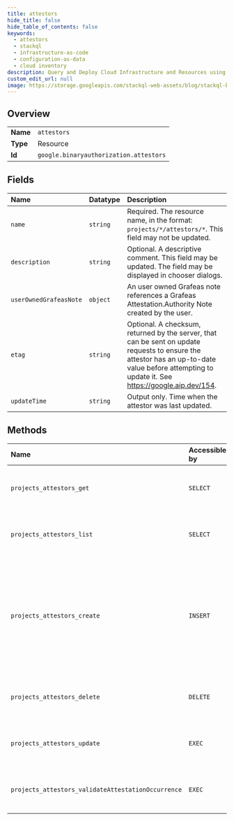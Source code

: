 ```yaml
---
title: attestors
hide_title: false
hide_table_of_contents: false
keywords:
  - attestors
  - stackql
  - infrastructure-as-code
  - configuration-as-data
  - cloud inventory
description: Query and Deploy Cloud Infrastructure and Resources using SQL
custom_edit_url: null
image: https://storage.googleapis.com/stackql-web-assets/blog/stackql-blog-post-featured-image.png
---
```

  
    

## Overview
<table><tbody>
<tr><td><b>Name</b></td><td><code>attestors</code></td></tr>
<tr><td><b>Type</b></td><td>Resource</td></tr>
<tr><td><b>Id</b></td><td><code>google.binaryauthorization.attestors</code></td></tr>
</tbody></table>

## Fields
| Name | Datatype | Description |
|:-----|:---------|:------------|
| `name` | `string` | Required. The resource name, in the format: `projects/*/attestors/*`. This field may not be updated. |
| `description` | `string` | Optional. A descriptive comment. This field may be updated. The field may be displayed in chooser dialogs. |
| `userOwnedGrafeasNote` | `object` | An user owned Grafeas note references a Grafeas Attestation.Authority Note created by the user. |
| `etag` | `string` | Optional. A checksum, returned by the server, that can be sent on update requests to ensure the attestor has an up-to-date value before attempting to update it. See https://google.aip.dev/154. |
| `updateTime` | `string` | Output only. Time when the attestor was last updated. |
## Methods
| Name | Accessible by | Required Params | Description |
|:-----|:--------------|:----------------|:------------|
| `projects_attestors_get` | `SELECT` | `name` | Gets an attestor. Returns NOT_FOUND if the attestor does not exist. |
| `projects_attestors_list` | `SELECT` | `parent` | Lists attestors. Returns INVALID_ARGUMENT if the project does not exist. |
| `projects_attestors_create` | `INSERT` | `parent` | Creates an attestor, and returns a copy of the new attestor. Returns NOT_FOUND if the project does not exist, INVALID_ARGUMENT if the request is malformed, ALREADY_EXISTS if the attestor already exists. |
| `projects_attestors_delete` | `DELETE` | `name` | Deletes an attestor. Returns NOT_FOUND if the attestor does not exist. |
| `projects_attestors_update` | `EXEC` | `name` | Updates an attestor. Returns NOT_FOUND if the attestor does not exist. |
| `projects_attestors_validateAttestationOccurrence` | `EXEC` | `attestor` | Returns whether the given Attestation for the given image URI was signed by the given Attestor |
